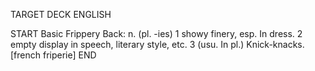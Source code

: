TARGET DECK
ENGLISH

START
Basic
Frippery
Back: n. (pl. -ies) 1 showy finery, esp. In dress. 2 empty display in speech, literary style, etc. 3 (usu. In pl.) Knick-knacks. [french friperie]
END

